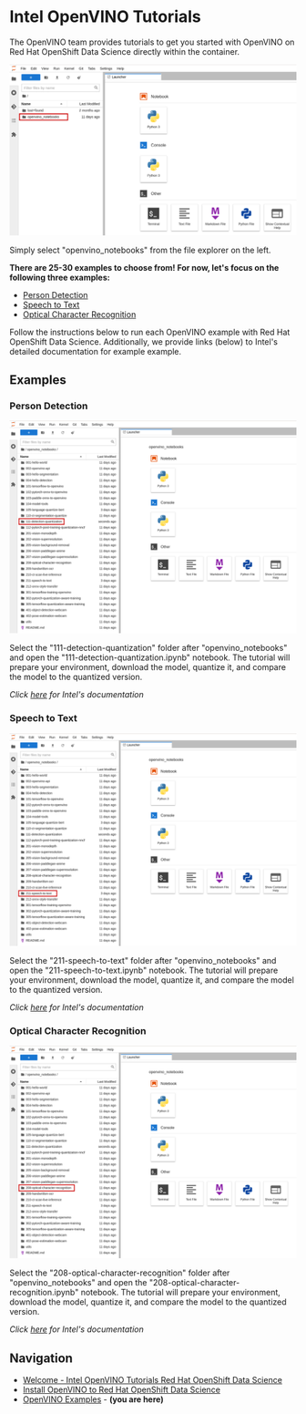
# Intel OpenVINO Tutorials 

The OpenVINO team provides tutorials to get you started with OpenVINO on Red Hat OpenShift Data Science directly within the container. 

![openvino-container](./assets/img/examples/openvino-container.png)

Simply select "openvino_notebooks" from the file explorer on the left. 

**There are 25-30 examples to choose from! 
For now, let's focus on the following three examples:** 
* [Person Detection](#person-detection)
* [Speech to Text](#speech-to-text)
* [Optical Character Recognition](#optical-character-recognition)

Follow the instructions below to run each OpenVINO example with Red Hat OpenShift Data Science.
Additionally, we provide links (below) to Intel's detailed documentation for example example. 

## Examples 

### Person Detection 

![openvino-111](./assets/img/examples/openvino-111.png)

Select the "111-detection-quantization" folder after "openvino_notebooks" and open the "111-detection-quantization.ipynb" notebook. 
The tutorial will prepare your environment, download the model, quantize it, and compare the model to the quantized version.

*Click [here](https://docs.openvino.ai/latest/notebooks/111-detection-quantization-with-output.html) for Intel's documentation*

### Speech to Text 

![openvino-211](./assets/img/examples/openvino-211.png)

Select the "211-speech-to-text" folder after "openvino_notebooks" and open the "211-speech-to-text.ipynb" notebook. 
The tutorial will prepare your environment, download the model, quantize it, and compare the model to the quantized version.

*Click [here](https://docs.openvino.ai/latest/notebooks/211-speech-to-text-with-output.html) for Intel's documentation*

### Optical Character Recognition

![openvino-208](./assets/img/examples/openvino-208.png)

Select the "208-optical-character-recognition" folder after "openvino_notebooks" and open the "208-optical-character-recognition.ipynb" notebook. 
The tutorial will prepare your environment, download the model, quantize it, and compare the model to the quantized version.

*Click [here](https://docs.openvino.ai/latest/notebooks/208-optical-character-recognition-with-output.html) for Intel's documentation*
## Navigation 

* [Welcome - Intel OpenVINO Tutorials Red Hat OpenShift Data Science](00_index.md)
* [Install OpenVINO to Red Hat OpenShift Data Science](01_install.md) 
* [OpenVINO Examples](02_examples.md) - **(you are here)**
